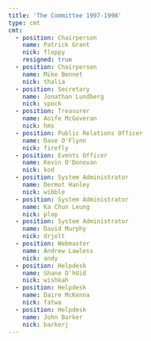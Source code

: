```yaml
---
title: 'The Committee 1997-1998'
type: cmt
cmt:
  - position: Chairperson
    name: Patrick Grant
    nick: floppy
    resigned: true
  - position: Chairperson
    name: Mike Bennet
    nick: thalia
  - position: Secretary
    name: Jonathan Lundberg
    nick: spock
  - position: Treasurer
    name: Aoife McGoveran
    nick: hms
  - position: Public Relations Officer
    name: Dave O'Flynn
    nick: firefly
  - position: Events Officer
    name: Kevin O'Donovan
    nick: kod
  - position: System Administrator
    name: Dermot Hanley
    nick: wibble
  - position: System Administrator
    name: Ka Chun Leung
    nick: plop
  - position: System Administrator
    name: David Murphy
    nick: drjolt
  - position: Webmaster
    name: Andrew Lawless
    nick: andy
  - position: Helpdesk
    name: Shane O'hUid
    nick: wishkah
  - position: Helpdesk
    name: Daire McKenna
    nick: fatwa
  - position: Helpdesk
    name: John Barker
    nick: barkerj
---
```

